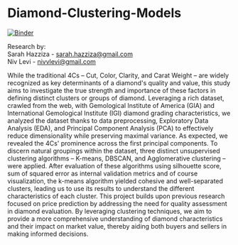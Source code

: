 # Diamond-Clustering-Models
[![Binder](https://mybinder.org/badge_logo.svg)](https://mybinder.org/v2/gh/nivlevi1/Diamond-Clustering-Models/HEAD)

Research by: <br />
Sarah Hazziza - sarah.hazziza@gmail.com <br />
Niv Levi - nivvlevi@gmail.com <br />

While the traditional 4Cs – Cut, Color, Clarity, and Carat Weight – are widely recognized as key determinants of a diamond's quality and value, this study aims to investigate the true strength and importance of these factors in defining distinct clusters or groups of diamond. Leveraging a rich dataset, crawled from the web, with Gemological Institute of America (GIA) and International Gemological Institute (IGI) diamond grading characteristics, we analyzed the dataset thanks to data preprocessing, Exploratory Data Analysis (EDA), and Principal Component Analysis (PCA) to effectively reduce dimensionality while preserving maximal variance. As expected, we revealed the 4Cs' prominence across the first principal components. To discern natural groupings within the dataset, three distinct unsupervised clustering algorithms – K-means, DBSCAN, and Agglomerative clustering – were applied. After evaluation of these algorithms using silhouette score, sum of squared error as internal validation metrics and of course visualization, the k-means algorithm yielded cohesive and well-separated clusters, leading us to use its results to understand the different characteristics of each cluster. This project builds upon previous research focused on price prediction by addressing the need for quality assessment in diamond evaluation. By leveraging clustering techniques, we aim to provide a more comprehensive understanding of diamond characteristics and their impact on market value, thereby aiding both buyers and sellers in making informed decisions.

